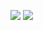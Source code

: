 <img src="https://github-readme-stats.vercel.app/api?username=odmishien&count_private=true&show_icons=true&theme=solarized-dark" /> <img src="https://github-readme-stats.vercel.app/api/top-langs/?username=odmishien&theme=solarized-dark&layout=compact&count_private=true" />
